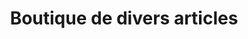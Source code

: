 ---
title: "Boutique de divers articles"
url: /macenta/boutique-de-divers-articles-4/
shop: Lebensmittel
---